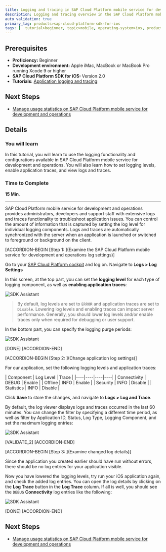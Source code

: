 ```yaml
---
title: Logging and tracing in SAP Cloud Platform mobile service for development and operations
description: Logging and tracing overview in the SAP Cloud Platform mobile service for development and operations Administration Cockpit.
auto_validation: true
primary_tag: products>sap-cloud-platform-sdk-for-ios
tags: [  tutorial>beginner, topic>mobile, operating-system>ios, products>sap-cloud-platform, products>sap-cloud-platform-sdk-for-ios ]
---
```

## Prerequisites  
 - **Proficiency:** Beginner
 - **Development environment:** Apple iMac, MacBook or MacBook Pro running Xcode 9 or higher
 - **SAP Cloud Platform SDK for iOS:** Version 2.0
 - **Tutorials:** [Application logging and tracing](https://www.sap.com/developer/tutorials/fiori-ios-hcpms-application-logging.html)

## Next Steps
 - [Manage usage statistics on SAP Cloud Platform mobile service for development and operations](https://www.sap.com/developer/tutorials/fiori-ios-hcpms-reporting.html)

## Details
### You will learn  
In this tutorial, you will learn to use the logging functionality and configurations available in SAP Cloud Platform mobile service for development and operations. You will also learn how to set logging levels, enable application traces, and view logs and traces.

### Time to Complete
**15 Min**.

---

SAP Cloud Platform mobile service for development and operations provides administrators, developers and support staff with extensive logs and traces functionality to troubleshoot application issues. You can control the amount of information that is captured by setting the log level for individual logging components. Logs and traces are automatically synchronized with the server when an application is launched or switched to foreground or background on the client.

[ACCORDION-BEGIN [Step 1: ](Examine the SAP Cloud Platform mobile service for development and operations log settings)]

Go to your [SAP Cloud Platform cockpit](https://account.hanatrial.ondemand.com) and log on. Navigate to **Logs > Log Settings**

In this screen, at the top part, you can set the **logging level** for each type of logging component, as well as **enabling application traces**:

![SDK Assistant](fiori-ios-hcpms-logging-01.png)

> By default, log levels are set to `ERROR` and application traces are set to `Disable`. Lowering log levels and enabling traces can impact server performance. Generally, you should lower log levels and/or enable traces only when required for debugging or user support.

In the bottom part, you can specify the logging purge periods:

![SDK Assistant](fiori-ios-hcpms-logging-02.png)

[DONE]
[ACCORDION-END]

[ACCORDION-BEGIN [Step 2: ](Change application log settings)]

For our application, set the following logging levels and application traces:

| Component | Log Level | Trace |
|----|----|----|----|
| Connectivity | DEBUG | Enable |
| Offline | INFO | Enable |
| Security | INFO | Disable |
| Statistics | INFO | Disable |

Click **Save** to store the changes, and navigate to **Logs > Log and Trace**.

By default, the log viewer displays logs and traces occurred in the last 60 minutes. You can change the filter by specifying a different time period, as well as filter by Application ID, Status, Log Type, Logging Component, and set the maximum logging entries:

![SDK Assistant](fiori-ios-hcpms-logging-03.png)

[VALIDATE_2]
[ACCORDION-END]

[ACCORDION-BEGIN [Step 3: ](Examine changed log details)]

Since the application you created earlier should have run without errors, there should be no log entries for your application visible.

Now you have lowered the logging levels, try run your iOS application again, and check the added log entries. You can open the log details by clicking on the **Log Trace** button in the **Log Trace** column. If all is well, you should see the `DEBUG` **Connectivity** log entries like the following:

![SDK Assistant](fiori-ios-hcpms-logging-04.png)


[DONE]
[ACCORDION-END]

## Next Steps
 - [Manage usage statistics on SAP Cloud Platform mobile service for development and operations](https://www.sap.com/developer/tutorials/fiori-ios-hcpms-reporting.html)
